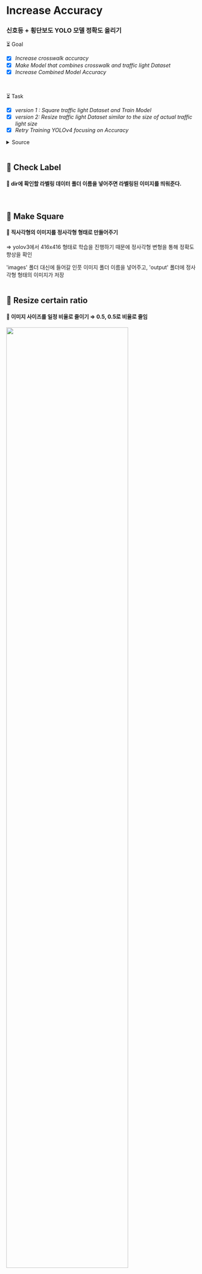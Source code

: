 


# Increase Accuracy

### 신호등 + 횡단보도 YOLO  모델 정확도 올리기    

:hourglass_flowing_sand: Goal
- [x] *Increase crosswalk accuracy*
- [x] *Make Model that combines crosswalk and traffic light Dataset*
- [x] *Increase Combined Model Accuracy*
<br>

:hourglass_flowing_sand: Task

- [x] *version 1 : Square traffic light Dataset and Train Model*
- [x]  *version 2: Resize traffic light Dataset similar to the size of actual traffic light size*    
- [x] *Retry Training YOLOv4 focusing on Accuracy*

<details>    
<summary> Source </summary>    
<br>

 :round_pushpin: https://github.com/Paperspace/DataAugmentationForObjectDetection      
:round_pushpin: https://github.com/albumentations-team/albumentations      
:fire: https://github.com/aleju/imgaug     
 
  <br>
 </div>    
</details> 
<br>

## :rocket: Check Label
#### :pencil: dir에 확인할 라벨링 데이터 폴더 이름을 넣어주면 라벨링된 이미지를 띄워준다.    
   <br> 
    
## :rocket: Make Square
#### :pencil: 직사각형의 이미지를 정사각형 형태로 만들어주기    
⇒ yolov3에서 416x416 형태로 학습을 진행하기 때문에 정사각형 변형을 통해 정확도 향상을 확인    
    
'images' 폴더 대신에 들어갈 인풋 이미지 폴더 이름을 넣어주고, 'output' 폴더에 정사각형 형태의 이미지가 저장  
  <br>  
    
    
## :rocket: Resize certain ratio
#### :pencil: 이미지 사이즈를 일정 비율로 줄이기 ⇒ 0.5, 0.5로 비율로 줄임

 <image src="https://user-images.githubusercontent.com/34594339/91954309-96ad9380-ed3c-11ea-82f1-a83fa20af28d.png" width="80%">    
 
    
![image](https://user-images.githubusercontent.com/34594339/91967657-78e92a00-ed4e-11ea-986c-71bebdead81b.png)    
    
#### :heavy_exclamation_mark: convert 함수(꼭지점 ⇒ yolo  포맷 변환)에 shape를 전달해줄때 w, h 가 뒤바뀐다. :heavy_exclamation_mark:
<br>
    

## :rocket: resize 300x300.py   

#### :pencil: 300x300 크기의 사진으로 resize 해준다.
<br>

## :pushpin: Data augmentation

### :heavy_check_mark: STEP1. YOLOv3-tiny

<br>
<details>
<summary> :zap: Re-modify cfg file </summary>

#### :black_nib: width랑 height가 클수록 정확도는 올라간다.
<br>

#### :black_nib: batch_nomalize는 1로 설정되어있는데, 이 말은 안 쓰겠다는 소리
#### 	 값을 높여서 정확도를 높이려고 했으나 정확도가 올라가진 않음
<br>

#### :black_nib:  subdivisions은 8인 경우 실행되지 않았다. 16으로 설정한 경우에만 실행
<br>

#### :black_nib:  cfg 값을 변경해줄때마다 anchor 값 또한 변경되었다. ⇒  재설정 필요.
<br>

#### :black_nib: YOLOv4 사용

</div>
</details>
<br>

<details>
<summary> :zap: Data augmentation </summary>
<br>

<details>
<summary> :zap:  step 1</summary>
<br>

#### :black_nib:  Hub에서 받은 데이터 셋 중 신호등이 정면에서 보이는 경우 (시각 장애인이 횡단보도 정면에 서있는 경우 신호등을 인식해야한다고 생각) 라벨링을 하였다. (약 900장)
#### 이때 횡단보도 길이가 먼 경우를 고려하여 멀리 있는 신호등도 라벨링을 해주었다.
#### ⇒ YOLOv4를 사용하여 정확도가 30% 정도로 현저히 떨어지는 인식률이 나타났다.

</div>
</details>
<br>

<details>
<summary> :zap:  step 2</summary>
<br>

#### :black_nib:  낮은 인식률이 1차 시도에서 했던 데이터셋의 라벨링이 잘못 되었다고 판단<br>
#### 좀 더 잘 정제된 횡단보도 데이터 셋을 학습시키면서 원인을 찾고자하였다. 
하지만 횡단보도 데이터셋을 이용해 yoloV4를 이용한 학습이 여전히 낮은 인식률을 보여줬다.
또한 cfg 설정을 바꿔보는 방법으로 학습을 시켜보았지만 별 소용이 없어, YOLOv3-tiny를 사용해보았다.
⇒ 이때 yolov4가 원인임을 발견.
#### :black_nib: yolov4 대신 **yolov3-tiny**를 이용하여 학습 시키니 정확도가 훨씬 높게 나타났다.
#### (accuracy 30%  ==> 60% 이상으로 올라갔다.)

<image src="https://user-images.githubusercontent.com/34594339/90633401-f138f100-e260-11ea-8d70-d78506eb1e76.png" width="90%">
	
</div>
</details>
<br>

<details>
<summary> :zap:  step 3</summary>
<br>

#### 횡단보도가 yolov3-tiny를 이용하여 60% 이상의 인식률을 보였고, 
#### :black_nib: 신호등 데이터셋 또한 다시 라벨링하여 가까운 위치에 있는 신호등 데이터셋만 라벨링을 다시 하였다.
	
#### :black_nib: 새로 정제한 신호등 데이터 셋과 YoloV3-tiny를 이용하여 학습 시도
	
<image src="https://user-images.githubusercontent.com/34594339/90770202-61f90f80-e32c-11ea-9086-43e0d3269b24.png" width="90%">

#### :black_nib:  500 여장 정도의  이미지로 50%의 인식률을 보여줬다.

#### :black_nib: 훈련된 위의 weight를 1차 시도의 데이터 셋까지 추가하여 학습 시도
####  ⇒ 48%로  정확도가 떨어졌다. 멀리 있는 신호등 사진의 데이터 셋은 오히려 인식의 정확도를 낮추는 것 같다.

</div>
</details>
<br>

<details>
<summary> :zap:  step 4</summary>
<br>

#### :black_nib: 정확도를 더 올리기 위해  width, height를 608로 설정.
#### :black_nib: anchor도 재정의하여 실행하였으나 
	
<image src="https://user-images.githubusercontent.com/34594339/91044260-f676b100-e64f-11ea-81f7-50fc95d95e30.png" width="80%">

#### :black_nib: 메모리 초과가 발생했다. <br>
#### ⇒ batch의 크기를 조금 줄여주고, subdivision의 크기를 키워주면 된다고 함. <br>
#### (batch : 64, 32, 16 ...  / subdivision : 8, 16, 32, .. )

</div>
</details>
<br>

<details>
<summary> :zap:  step 5</summary>
<br>

#### :black_nib: **batch=32 / subdivision=16으로 설정하여 재시도!**
	 
<image src="https://user-images.githubusercontent.com/34594339/91061321-fe8e1b00-e666-11ea-8cfe-24373780e5ea.png" width="80%">
	
#### :black_nib: 416 크기였을 때보다 낮은 정확도

</div>
</details>
<br>

<details>
<summary> :zap:  step 6</summary>
<br>

#### :black_nib: flip : 좌우 구별 감지를 이용. 정확도를 높이는 방법.
#### :black_nib: max_batches = 5200 </br>
#### :black_nib: width, height = 416, 416 </br>
#### :black_nib: steps=4000,4500 </br>

<image src="https://user-images.githubusercontent.com/34594339/91108707-aaf5ee80-e6b3-11ea-9bf6-8eeac227eb68.png" width="80%">

#### :black_nib: max batches를 올려서 학습한 결과 정확도가 70% 까지 올라갔다.

</div>
</details>
<br>

</div>
</details>
<br>

<details>
<summary> :zap: Merge Traffic Light Model And Crosswalk Model</summary>
<br>

 - [x] 만들어놓은 신호등 데이터셋으로 학습 다시 시켜보기 
 - [x] 예지가 만들어놓은 신호등 데이터셋으로 학습 다시 시켜보기
	- 미리 학습시켜놓았던 weight 파일(정확도 53%)에  남은 데이터 파일을 학습시켜보았다.
		⇒ 정확도가 45%로 약 10%가 내려갔다.
- [x] 모든 데이터셋을 합쳐서 처음부터 학습시켜보기

	<image src="https://user-images.githubusercontent.com/34594339/90980085-26f91500-e594-11ea-8208-56fa07f77410.png" width="76%">

	:black_nib: **45% ⇒ 54%로 상승. <br>
	:black_nib:	똑같은 데이터임에도 불구하고 처음부터 다시 학습시키니 정확도가 제대로 상승하는 것을 확인할 수 있었다.**
<br>
</div>
</details>

<br>
<details>
<summary> :zap: Add Traffic Light Dataset</summary>
<br>

#### :black_nib: 첫번째 시도
 횡단보도 데이터셋 + AI Hub 데이터셋 전부 : :x: 초반에 터짐 / 아예 안됨 :x: <br>
 cfg 설정 등을 바꿔보면서 or  데이터셋을 로컬에 다운,  구글 드라이브에 재업로드 (구글 드라이브 상의 문제로 인한)


#### :black_nib: 두번째 시도
신호등 원본 데이터 셋 + Bbox4는 원래 잘 됐었기 때문에 새로 추가한 Bbox들을 하나씩 빼보면서 학습을 실행<br>
⇒ 25, 30을 빼고 나니 학습이 되긴함.

#### :black_nib: 세번째 시도
BBox25/Bbox30 제외한 모든 데이터셋 학습 ⇒ 30분 남겨놓고 터졌다.

 ### ⇒ :warning: Colab 상의 문제로 밝혀졌다. 무료 버전을 사용하고 있는데, 12시간 이상의 과도한 GPU 사용하면 구글에서 자체적으로 세션을 중지시킨다고 한다. (~~무료 버전의 한계~~) 

#### :black_nib: 네번째 시도
신호등까지 추가 라벨링을 해준 횡단보도 원본 데이터셋만 학습<br>
 ⇒ 횡단보도 정확도 : 58.40 %
 ⇒ 신호등 정확도 : 47.38 %

#### :black_nib: 다섯번째 시도
커스텀 데이터셋만 (Bbox 전부, 25/30 여전히 안됨) : 둘다 20%대

<br>
</div>
</details>

<br>
<details>
<summary> :zap: Dataset classification according to accuracy</summary>
<br>

1. 횡단보도 데이터 셋 : 이미 라벨링 된 데이터 사용.
	 #### :black_nib: 이 데이터셋의 신호등은 라벨링이 되어있지 않아 일단 사용하지 않기로 함
2. #### :black_nib: 신호등 데이터셋 : **신호등만 보이도록 이미지를 자름**
	- Bbox1(AI hub) 
	- 구글링한 신호등 데이터 
	- 직접 찍은 동영상 라벨링

3. 라벨 :  [cross walk, traffic light]<br>
	 #### :black_nib:  [cross walk, red light, green light, black]으로 바꿈
4. 폴더 분류 
	-  Clear(확실)
	-  neutral(중간) : 빛 번짐 없음. 형체가 확실한데 거리가 가깝고 빛번짐 살짝 허용함 (빛번짐이 심하면은 3번으로)    
	- ambiguous(애매) : 거리가 일정이상 멀어졌다고 생각이 들면 형체와 상관없이 3번 빛은 번졌는데 거리가 가깝고 박스 형체가 보이는 경우는 OK
5. 신호등 라벨링 범위
	- #### :black_nib: 어떤 신호등이든 빨간불/파란불  2칸만 라벨링
	- #### :black_nib: 화살표는 라벨링 하지 않음
	- #### :black_nib: 숫자도 라벨링 하지 않음.

	
		<image src="https://user-images.githubusercontent.com/34594339/91948589-dbd0c600-ed3a-11ea-97f5-a894caba618e.png" width="80%">


#### :black_nib: 결과 : 횡단보도 인식은 매우 잘됨. 그러나 신호등을 거의 잡지 못함 
#### :black_nib: 신호등이 매우 크게 잡힌 상태로 라벨링 되었기 때문인듯함.

<br>

<br>
</div>
</details>
<br>

<details>    
<summary> :zap: 1차 Data augmentation</summary>    
<br>
    
#### :black_nib: 추가할 Augmentation Dataset    
#### :black_nib: 1. 정사각형 사이즈의 횡단보도  데이터 (패딩)    
#### :black_nib:  2. 정사각형 사이즈의 신호등 데이터 (패딩)    
#### :black_nib:  3. 비율을 0.5로 Resize 한 신호등 데이터     
   
   
<image src="https://user-images.githubusercontent.com/34594339/92190089-2d906200-ee9b-11ea-81ae-4c6126a731a5.png" width="70%">    

<br>

### :point_right: [result](https://youtu.be/7nY9py7DEQw)


 <br>
</div>    
</details>    

<details>    
<summary> :zap: 2차 Data augmentation</summary>    
<br>
	
정사각형 형태의 신호등을 그냥 학습시켜도 신호등이 가깝지 않으면 인식이 잘 되지 않았다.    
그래서 우리가 만든 신호등 데이터 셋을 횡단보도 데이터셋안의  신호등 데이터와 유사한 크기로 만들어주었다.   

1. 정사각형 형태로 리사이즈된 신호등 데이터셋 A    
    
   <image src="https://user-images.githubusercontent.com/34594339/92205369-81617200-eec0-11ea-9702-035496b8ccca.png" width="50%">    
    
   <예시> 이미지 크기 : 822x822    
2. A' = A를 300x300 크기로 바꿔준다. (횡단보도 데이터셋의 신호등 데이터의 평균 크기로 잡았다.)    
    
    <image src="https://user-images.githubusercontent.com/34594339/92205483-bcfc3c00-eec0-11ea-9e88-7162df41d5c8.png" width="50%">    
    
   <예시> 876x876 크기 안에 300x300 으로 리사이즈된 신호등 데이터     
   
<br>

### :mag_right: 결과물

:black_nib: 신호등에 대한 인식률이 올랐다. <br>
:black_nib: 작은 객체(신호등)은 여전히 인식이 되지 않았다.

### :point_right: [result](https://youtu.be/mKuDjEIbfsg)


<br>
</div>    
</details>
<br>

### :heavy_check_mark: STEP2. YOLOv4

<br>
<details>    
<summary> :mag_right: Result Image </summary>    
<br>

<image src="https://user-images.githubusercontent.com/34594339/92569047-0b437d80-f2bb-11ea-8835-7330ae998777.png" width="50%">

<br>

#### YOLOv3-tiny에 비해서 정확도가 높은 만큼이나 작은 물체도 상대적으로 잘 탐지됐다.

<br>
</div>    
</details>
<br>

### :point_right: [result]()

